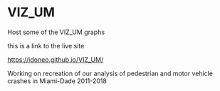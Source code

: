 # VIZ_UM
Host some of the VIZ_UM graphs

this is a link to the live site 

https://idoneo.github.io/VIZ_UM/

Working on recreation of our analysis of pedestrian and motor vehicle crashes in Miami-Dade 2011-2018 


